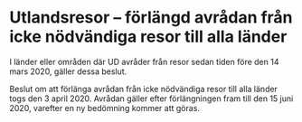 # Utlandsresor – förlängd avrådan från icke nödvändiga resor till alla länder

I länder eller områden där UD avråder från resor sedan tiden före den 14 mars 2020, gäller dessa beslut.

Beslut om att förlänga avrådan från icke nödvändiga resor till alla länder togs den 3 april 2020. Avrådan gäller efter förlängningen fram till den 15 juni 2020, varefter en ny bedömning kommer att göras.
